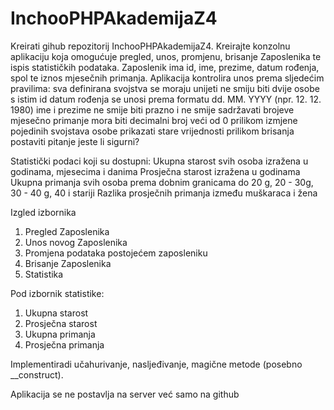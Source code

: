 # InchooPHPAkademijaZ4
Kreirati gihub repozitorij InchooPHPAkademijaZ4. Kreirajte konzolnu aplikaciju koja omogućuje pregled, unos, promjenu,
brisanje Zaposlenika te ispis statističkih podataka. Zaposlenik ima id, ime, prezime, datum rođenja, spol te iznos mjesečnih primanja.
Aplikacija kontrolira unos prema sljedećim pravilima:
sva definirana svojstva se moraju unijeti
ne smiju biti dvije osobe s istim id
datum rođenja se unosi prema formatu dd. MM. YYYY (npr. 12. 12. 1980)
ime i prezime ne smije biti prazno i ne smije sadržavati brojeve
mjesečno primanje mora biti decimalni broj veći od 0
prilikom izmjene pojedinih svojstava osobe prikazati stare vrijednosti
prilikom brisanja postaviti pitanje jeste li sigurni?

Statistički podaci koji su dostupni:
Ukupna starost svih osoba izražena u godinama, mjesecima i danima
Prosječna starost izražena u godinama
Ukupna primanja svih osoba prema dobnim granicama do 20 g, 20 - 30g, 30 - 40 g, 40 i stariji
Razlika prosječnih primanja između muškaraca i žena

Izgled izbornika
1. Pregled Zaposlenika
2. Unos novog Zaposlenika
3. Promjena podataka postojećem zaposleniku
4. Brisanje Zaposlenika
5. Statistika

Pod izbornik statistike:
1. Ukupna starost
2. Prosječna starost
3. Ukupna primanja
4. Prosječna primanja

Implementiradi učahurivanje, nasljeđivanje, magične metode (posebno __construct).

Aplikacija se ne postavlja na server već samo na github